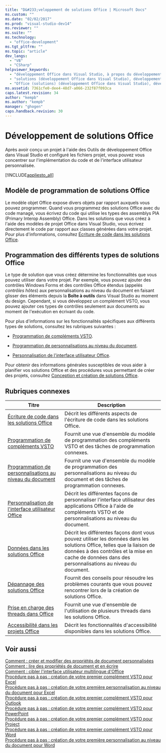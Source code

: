 ```yaml
---
title: "D&#233;veloppement de solutions Office | Microsoft Docs"
ms.custom: ""
ms.date: "02/02/2017"
ms.prod: "visual-studio-dev14"
ms.reviewer: ""
ms.suite: ""
ms.technology: 
  - "office-development"
ms.tgt_pltfrm: ""
ms.topic: "article"
dev_langs: 
  - "VB"
  - "CSharp"
helpviewer_keywords: 
  - "développement Office dans Visual Studio, à propos du développement de solutions"
  - "solutions (développement Office dans Visual Studio), développement"
  - "Office (solutions) (développement Office dans Visual Studio), développement"
ms.assetid: 7361cfe0-dee4-48d7-a066-232f87f093ca
caps.latest.revision: 34
author: "kempb"
ms.author: "kempb"
manager: "ghogen"
caps.handback.revision: 30
---
```

# D&#233;veloppement de solutions Office
  Après avoir conçu un projet à l'aide des Outils de développement Office dans Visual Studio et configuré les fichiers projet, vous pouvez vous concentrer sur l'implémentation du code et de l'interface utilisateur personnalisée.  
  
 [!INCLUDE[appliesto_all](../vsto/includes/appliesto-all-md.md)]  
  
## Modèle de programmation de solutions Office  
 Le modèle objet Office expose divers objets par rapport auxquels vous pouvez programmer. Quand vous programmez des solutions Office avec du code managé, vous écrivez du code qui utilise les types des assemblys PIA \(Primary Interop Assembly\) Office. Dans les solutions que vous créez à l'aide des modèles de projet Office dans Visual Studio, vous écrivez directement le code par rapport aux classes générées dans votre projet. Pour plus d'informations, consultez [Écriture de code dans les solutions Office](../vsto/writing-code-in-office-solutions.md).  
  
## Programmation des différents types de solutions Office  
 Le type de solution que vous créez détermine les fonctionnalités que vous pouvez utiliser dans votre projet. Par exemple, vous pouvez ajouter des contrôles Windows Forms et des contrôles Office étendus \(appelés *contrôles hôtes*\) aux personnalisations au niveau du document en faisant glisser des éléments depuis la **Boîte à outils** dans Visual Studio au moment du design. Cependant, si vous développez un complément VSTO, vous pouvez ajouter ces types de contrôles seulement aux documents au moment de l'exécution en écrivant du code.  
  
 Pour plus d'informations sur les fonctionnalités spécifiques aux différents types de solutions, consultez les rubriques suivantes :  
  
-   [Programmation de compléments VSTO](../vsto/programming-vsto-add-ins.md).  
  
-   [Programmation de personnalisations au niveau du document](../vsto/programming-document-level-customizations.md).  
  
-   [Personnalisation de l'interface utilisateur Office](../vsto/office-ui-customization.md).  
  
 Pour obtenir des informations générales susceptibles de vous aider à planifier vos solutions Office et des procédures vous permettant de créer des projets, consultez [Conception et création de solutions Office](../vsto/designing-and-creating-office-solutions.md).  
  
## Rubriques connexes  
  
|Titre|Description|  
|-----------|-----------------|  
|[Écriture de code dans les solutions Office](../vsto/writing-code-in-office-solutions.md)|Décrit les différents aspects de l'écriture de code dans les solutions Office.|  
|[Programmation de compléments VSTO](../vsto/programming-vsto-add-ins.md)|Fournit une vue d'ensemble du modèle de programmation des compléments VSTO et des tâches de programmation connexes.|  
|[Programmation de personnalisations au niveau du document](../vsto/programming-document-level-customizations.md)|Fournit une vue d'ensemble du modèle de programmation des personnalisations au niveau du document et des tâches de programmation connexes.|  
|[Personnalisation de l'interface utilisateur Office](../vsto/office-ui-customization.md)|Décrit les différentes façons de personnaliser l'interface utilisateur des applications Office à l'aide de compléments VSTO et de personnalisations au niveau du document.|  
|[Données dans les solutions Office](../vsto/data-in-office-solutions.md)|Décrit les différentes façons dont vous pouvez utiliser les données dans les solutions Office, telles que la liaison de données à des contrôles et la mise en cache de données dans des personnalisations au niveau du document.|  
|[Dépannage des solutions Office](../vsto/troubleshooting-office-solutions.md)|Fournit des conseils pour résoudre les problèmes courants que vous pouvez rencontrer lors de la création de solutions Office.|  
|[Prise en charge des threads dans Office](../vsto/threading-support-in-office.md)|Fournit une vue d'ensemble de l'utilisation de plusieurs threads dans les solutions Office.|  
|[Accessibilité dans les projets Office](../vsto/accessibility-in-office-projects.md)|Décrit les fonctionnalités d'accessibilité disponibles dans les solutions Office.|  
  
## Voir aussi  
 [Comment : créer et modifier des propriétés de document personnalisées](../vsto/how-to-create-and-modify-custom-document-properties.md)   
 [Comment : lire des propriétés de document et en écrire](../vsto/how-to-read-from-and-write-to-document-properties.md)   
 [Comment : cibler l'interface utilisateur multilingue d'Office](../vsto/how-to-target-the-office-multilingual-user-interface.md)   
 [Procédure pas à pas : création de votre premier complément VSTO pour Excel](../vsto/walkthrough-creating-your-first-vsto-add-in-for-excel.md)   
 [Procédure pas à pas : création de votre première personnalisation au niveau du document pour Excel](../vsto/walkthrough-creating-your-first-document-level-customization-for-excel.md)   
 [Procédure pas à pas : création de votre premier complément VSTO pour Outlook](../vsto/walkthrough-creating-your-first-vsto-add-in-for-outlook.md)   
 [Procédure pas à pas : création de votre premier complément VSTO pour PowerPoint](../vsto/walkthrough-creating-your-first-vsto-add-in-for-powerpoint.md)   
 [Procédure pas à pas : création de votre premier complément VSTO pour Project](../vsto/walkthrough-creating-your-first-vsto-add-in-for-project.md)   
 [Procédure pas à pas : création de votre premier complément VSTO pour Word](../vsto/walkthrough-creating-your-first-vsto-add-in-for-word.md)   
 [Procédure pas à pas : création de votre première personnalisation au niveau du document pour Word](../vsto/walkthrough-creating-your-first-document-level-customization-for-word.md)  
  
  